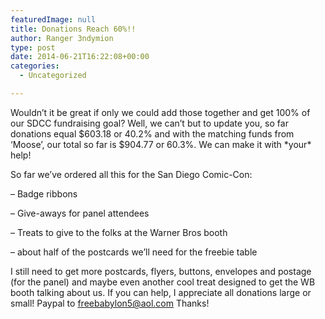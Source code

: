```yaml
---
featuredImage: null
title: Donations Reach 60%!!
author: Ranger 3ndymion
type: post
date: 2014-06-21T16:22:08+00:00
categories:
  - Uncategorized

---
```

Wouldn&#8217;t it be great if only we could add those together and get 100% of our SDCC fundraising goal? Well, we can&#8217;t but to update you, so far donations equal $603.18 or 40.2% and with the matching funds from &#8216;Moose&#8217;, our total so far is $904.77 or 60.3%. We can make it with \*your\* help!

So far we&#8217;ve ordered all this for the San Diego Comic-Con:

&#8211; Badge ribbons

&#8211; Give-aways for panel attendees

&#8211; Treats to give to the folks at the Warner Bros booth

&#8211; about half of the postcards we&#8217;ll need for the freebie table

I still need to get more postcards, flyers, buttons, envelopes and postage (for the panel) and maybe even another cool treat designed to get the WB booth talking about us. If you can help, I appreciate all donations large or small! Paypal to [freebabylon5@aol.com][1] Thanks!

 [1]: http://freebabylon5.com/thanks-donating/ "Thanks for Donating!"
